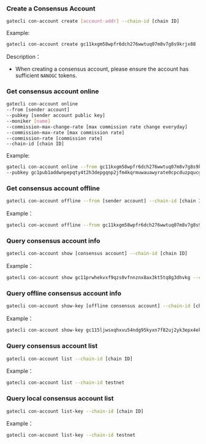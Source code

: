
### Create a Consensus Account
```bash
gatecli con-account create [account-addr] --chain-id [chain ID]
```
Example:

```bash
gatecli con-account create gc11kxgm58wpfr6dch276wwtuq07m8v7g8s9krjx88 --chain-id testnet
```
Description：
* When creating a consensus account, please ensure the account has sufficient `NANOGC` tokens.

### Get consensus account online
```bash
gatecli con-account online 
--from [sender account] 
--pubkey [sender account public key] 
--moniker [name] 
--commission-max-change-rate [max commission rate change everyday]
--commission-max-rate [max commission rate]
--commission-rate [commission rate]
--chain-id [chain ID] 
```
Example:

```bash
gatecli con-account online --from gc11kxgm58wpfr6dch276wwtuq07m8v7g8s9krjx88 
--pubkey gc1pub1addwnpepqty4t2h3depgqnp2jfm4kqrmuwauawyrate0cpcduzpqucgujhtugtpazyw --moniker newcon-account --commission-max-change-rate "0.01" --commission-max-rate "0.01" --commission-rate "0.01" --chain-id testnet
```

### Get consensus account offline
```bash
gatecli con-account offline --from [sender account] --chain-id [chain ID]
```
Example：

```bash
gatecli con-account offline --from gc11kxgm58wpfr6dch276wwtuq07m8v7g8s9krjx88 --chain-id testnet
```

### Query consensus account info
```bash
gatecli con-account show [consensus account] --chain-id [chain ID]
```
Example：

```bash
gatecli con-account show gc11prwhekvxf9qzs0vfnnznx8ax3kt5tq8g3dhvkg --chain-id testnet
```

### Query offline consensus account info
```bash
gatecli con-account show-key [offline consensus account] --chain-id [chain ID]
```
Example：

```bash
gatecli con-account show-key gc115ljwsxqhxvu54ndg95kyxn7f82uj2yk3epx4ek --chain-id testnet
```

### Query consensus account list

```bash
gatecli con-account list --chain-id [chain ID]
```

Example：

```bash
gatecli con-account list --chain-id testnet
```

### Query local consensus account list

```bash
gatecli con-account list-key --chain-id [chain ID]
```
Example：

```bash
gatecli con-account list-key --chain-id testnet
```

